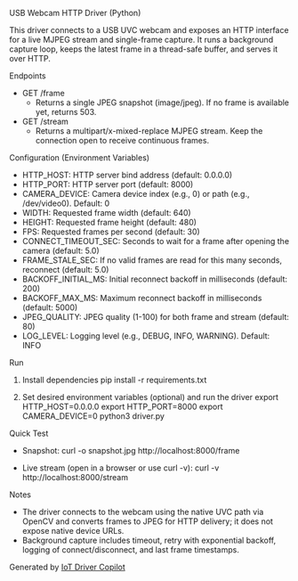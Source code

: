 USB Webcam HTTP Driver (Python)

This driver connects to a USB UVC webcam and exposes an HTTP interface for a live MJPEG stream and single-frame capture. It runs a background capture loop, keeps the latest frame in a thread-safe buffer, and serves it over HTTP.

Endpoints
- GET /frame
  - Returns a single JPEG snapshot (image/jpeg). If no frame is available yet, returns 503.
- GET /stream
  - Returns a multipart/x-mixed-replace MJPEG stream. Keep the connection open to receive continuous frames.

Configuration (Environment Variables)
- HTTP_HOST: HTTP server bind address (default: 0.0.0.0)
- HTTP_PORT: HTTP server port (default: 8000)
- CAMERA_DEVICE: Camera device index (e.g., 0) or path (e.g., /dev/video0). Default: 0
- WIDTH: Requested frame width (default: 640)
- HEIGHT: Requested frame height (default: 480)
- FPS: Requested frames per second (default: 30)
- CONNECT_TIMEOUT_SEC: Seconds to wait for a frame after opening the camera (default: 5.0)
- FRAME_STALE_SEC: If no valid frames are read for this many seconds, reconnect (default: 5.0)
- BACKOFF_INITIAL_MS: Initial reconnect backoff in milliseconds (default: 200)
- BACKOFF_MAX_MS: Maximum reconnect backoff in milliseconds (default: 5000)
- JPEG_QUALITY: JPEG quality (1-100) for both frame and stream (default: 80)
- LOG_LEVEL: Logging level (e.g., DEBUG, INFO, WARNING). Default: INFO

Run
1) Install dependencies
   pip install -r requirements.txt

2) Set desired environment variables (optional) and run the driver
   export HTTP_HOST=0.0.0.0
   export HTTP_PORT=8000
   export CAMERA_DEVICE=0
   python3 driver.py

Quick Test
- Snapshot:
  curl -o snapshot.jpg http://localhost:8000/frame

- Live stream (open in a browser or use curl -v):
  curl -v http://localhost:8000/stream

Notes
- The driver connects to the webcam using the native UVC path via OpenCV and converts frames to JPEG for HTTP delivery; it does not expose native device URLs.
- Background capture includes timeout, retry with exponential backoff, logging of connect/disconnect, and last frame timestamps.

Generated by [IoT Driver Copilot](https://copilot.test.shifu.dev/)
